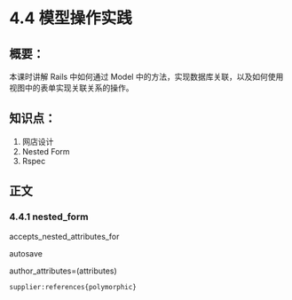 # 4.4 模型操作实践

## 概要：

本课时讲解 Rails 中如何通过 Model 中的方法，实现数据库关联，以及如何使用视图中的表单实现关联关系的操作。

## 知识点：

1. 网店设计
2. Nested Form
3. Rspec

## 正文



### 4.4.1 nested_form

accepts_nested_attributes_for

autosave

author_attributes=(attributes)



```
supplier:references{polymorphic}
```